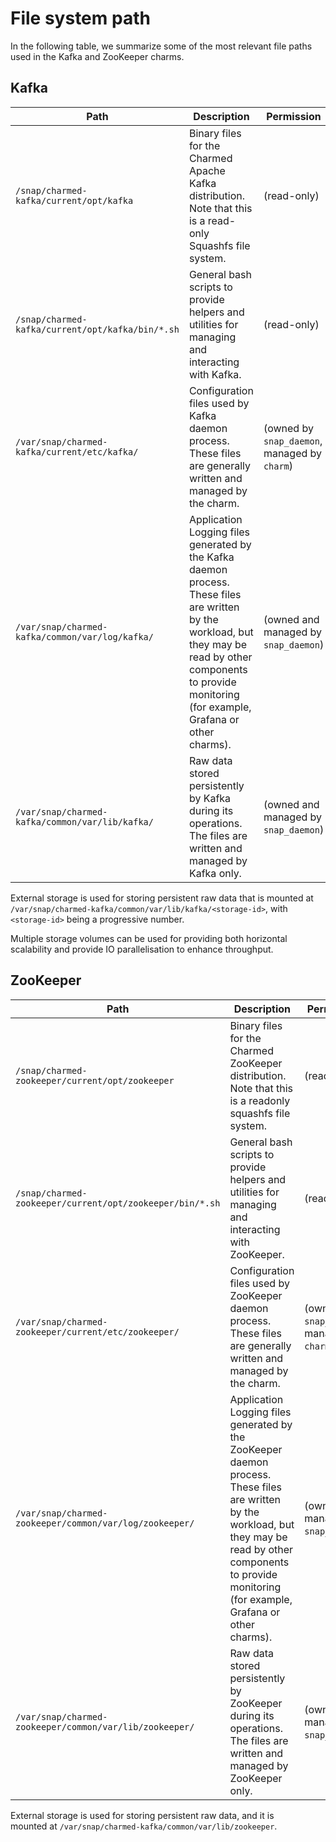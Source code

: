 # File system path

In the following table, we summarize some of the most relevant file paths used in the Kafka and ZooKeeper charms.

## Kafka 

| Path                                           | Description                                                                                                                                                                                           | Permission                                    |
|------------------------------------------------|-------------------------------------------------------------------------------------------------------------------------------------------------------------------------------------------------------|-----------------------------------------------|
| `/snap/charmed-kafka/current/opt/kafka`          | Binary files for the Charmed Apache Kafka distribution. Note that this is a read-only Squashfs file system.                                                                                                   | (read-only)                                   | 
| `/snap/charmed-kafka/current/opt/kafka/bin/*.sh` | General bash scripts to provide helpers and utilities for managing and interacting with Kafka.                                                                                                        | (read-only)                                   |
| `/var/snap/charmed-kafka/current/etc/kafka/`     | Configuration files used by Kafka daemon process. These files are generally written and managed by the charm.                                                                                         | (owned by `snap_daemon`, managed by `charm`)  |
| `/var/snap/charmed-kafka/common/var/log/kafka/`  | Application Logging files generated by the Kafka daemon process. These files are written by the workload, but they may be read by other components to provide monitoring (for example, Grafana or other charms). | (owned and managed by `snap_daemon`)          |
| `/var/snap/charmed-kafka/common/var/lib/kafka/`  | Raw data stored persistently by Kafka during its operations. The files are written and managed by Kafka only.                                                                                         | (owned and managed by `snap_daemon`)          |

External storage is used for storing persistent raw data that is mounted at `/var/snap/charmed-kafka/common/var/lib/kafka/<storage-id>`, with `<storage-id>` being a progressive number.

Multiple storage volumes can be used for providing both horizontal scalability and provide IO parallelisation to enhance throughput. 

## ZooKeeper 

| Path                                                   | Description                                                                                                                                                                                               | Permission                                    |
|--------------------------------------------------------|-----------------------------------------------------------------------------------------------------------------------------------------------------------------------------------------------------------|-----------------------------------------------|
| `/snap/charmed-zookeeper/current/opt/zookeeper`          | Binary files for the Charmed ZooKeeper distribution. Note that this is a readonly squashfs file system.                                                                                                   | (read-only)                                   | 
| `/snap/charmed-zookeeper/current/opt/zookeeper/bin/*.sh` | General bash scripts to provide helpers and utilities for managing and interacting with ZooKeeper.                                                                                                        | (read-only)                                   |
| `/var/snap/charmed-zookeeper/current/etc/zookeeper/ `    | Configuration files used by ZooKeeper daemon process. These files are generally written and managed by the charm.                                                                                         | (owned by `snap_daemon`, managed by `charm`)  |
| `/var/snap/charmed-zookeeper/common/var/log/zookeeper/ ` | Application Logging files generated by the ZooKeeper daemon process. These files are written by the workload, but they may be read by other components to provide monitoring (for example, Grafana or other charms). | (owned and managed by `snap_daemon`)          |
| `/var/snap/charmed-zookeeper/common/var/lib/zookeeper/`  | Raw data stored persistently by ZooKeeper during its operations. The files are written and managed by ZooKeeper only.                                                                                     | (owned and managed by `snap_daemon`)          |


External storage is used for storing persistent raw data, and it is  
mounted at `/var/snap/charmed-kafka/common/var/lib/zookeeper`.